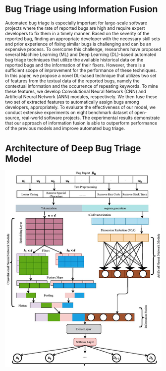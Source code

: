 # Bug Triage using Information Fusion
Automated bug triage is especially important for large-scale software projects where the rate of reported bugs are high and require expert developers to fix them in a timely manner. Based on the severity of the reported bug, finding an appropriate developer with the necessary skill sets and prior experience of fixing similar bugs is challenging and can be an expensive process. To overcome this challenge, researchers have proposed several Machine Learning (ML) and Deep Learning (DL)-based automated bug triage techniques that utilize the available historical data on the reported bugs and the information of their fixers. However, there is a sufficient scope of improvement for the performance of these techniques. In this paper, we propose a novel DL-based technique that utilizes two set of features from the textual data of the reported bugs, namely the contextual information and the occurrence of repeating keywords. To mine these features, we develop Convolutional Neural Network (CNN) and Artificial Neural Network (ANN) modules, respectively. We then fuse these two set of extracted features to automatically assign bugs among developers, appropriately. To evaluate the effectiveness of our model, we conduct extensive experiments on eight benchmark dataset of open-source, real-world software projects. The experimental results demonstrate that our approach of information fusion is able to outperform performance of the previous models and improve automated bug triage.
# Architecture of Deep Bug Triage Model
![Architecture of Deep Bug Triage Model](https://github.com/dipongkor/bug-triage/blob/main/Deep%20Triage%20Model%20V2.jpg?raw=true)
